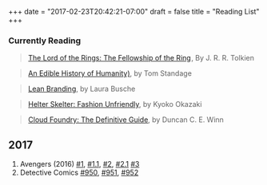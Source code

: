 +++
date = "2017-02-23T20:42:21-07:00"
draft = false
title = "Reading List"
+++

### Currently Reading

> <a rel="nofollow" href="http://amzn.to/2mxyIEL">The Lord of the Rings: The Fellowship of the Ring</a><img src="http://ir-uk.amazon-adsystem.com/e/ir?t=onionworks-21&l=as2&o=2&a=B002RI9THI" width="1" height="1" border="0" alt="" style="border:none !important; margin:0px !important;" />, By J. R. R. Tolkien

> <a rel="nofollow" href="http://amzn.to/2mxCpdR">An Edible History of Humanity)</a>, by Tom Standage

> <a rel="nofollow" href="http://amzn.to/2m0rSVd">Lean Branding</a>, by Laura Busche

> <a rel="nofollow" href="http://amzn.to/2mxxo4U">Helter Skelter: Fashion Unfriendly</a>, by Kyoko Okazaki

> [Cloud Foundry: The Definitive Guide](http://shop.oreilly.com/product/0636920042501.do), by Duncan C. E. Winn

## 2017

1. Avengers (2016) [#1](http://marvel.com/comics/issue/61373/avengers_2016_1),
[#1.1](http://marvel.com/comics/issue/59596/avengers_2016_1.1),
[#2](http://marvel.com/comics/issue/61374/avengers_2016_2), 
[#2.1](http://marvel.com/comics/issue/59596/avengers_2016_2.1)
[#3](http://marvel.com/comics/issue/61375/avengers_2016_3)
1. Detective Comics [#950](http://www.dccomics.com/comics/detective-comics-2016/detective-comics-950), 
[#951](http://www.dccomics.com/comics/detective-comics-2016/detective-comics-951), 
[#952](http://www.dccomics.com/comics/detective-comics-2016/detective-comics-952)



<!-- amazon impressions -->

<img src="http://ir-uk.amazon-adsystem.com/e/ir?t=onionworks0d-21&l=as2&o=2&a=B002RI9THI" width="1" height="1" border="0" alt="" style="border:none !important; margin:0px !important;" />
<img src="http://ir-uk.amazon-adsystem.com/e/ir?t=onionworks0d-21&l=as2&o=2&a=1843546353" width="1" height="1" border="0" alt="" style="border:none !important; margin:0px !important;" />
<img src="http://ir-uk.amazon-adsystem.com/e/ir?t=onionworks0d-21&l=as2&o=2&a=144937302X" width="1" height="1" border="0" alt="" style="border:none !important; margin:0px !important;" />
<img src="http://ir-uk.amazon-adsystem.com/e/ir?t=onionworks0d-21&l=as2&o=2&a=1935654837" width="1" height="1" border="0" alt="" style="border:none !important; margin:0px !important;" />


